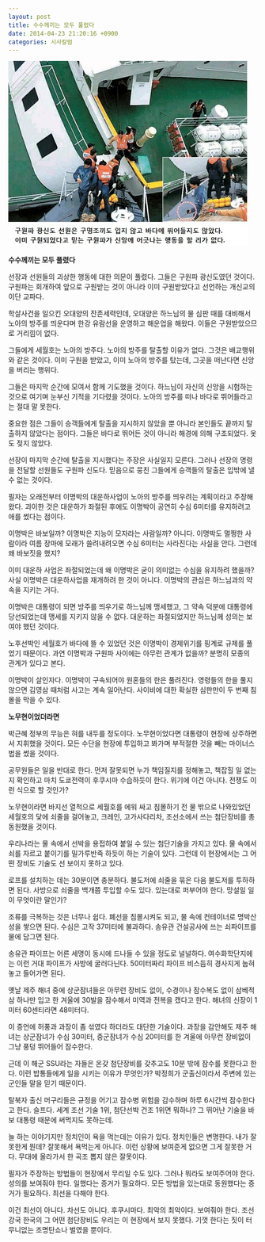 ```yaml
---
layout: post
title: 수수께끼는 모두 풀렸다
date: 2014-04-23 21:20:16 +0900
categories: 시사칼럼
---
```


<img src="files/attach/images/199/288/467/11111.jpg" alt="11111.jpg" width="483" height="374" /> 

  


**수수께끼는 모두 풀렸다** 

  


선장과 선원들의 괴상한 행동에 대한 의문이 풀렸다. 그들은 구원파 광신도였던 것이다. 구원파는 회개하여 앞으로 구원받는 것이 아니라 이미 구원받았다고 선언하는 개신교의 이단 교파다.

  


학살사건을 일으킨 오대양의 잔존세력인데, 오대양은 하느님의 물 심판 때를 대비해서 노아의 방주를 띄운다며 한강 유람선을 운영하고 해운업을 해왔다. 이들은 구원받았으므로 거리낌이 없다.

  


그들에게 세월호는 노아의 방주다. 노아의 방주를 탈출할 이유가 없다. 그것은 배교행위와 같은 것이다. 이미 구원을 받았고, 이미 노아의 방주를 탔는데, 그곳을 떠난다면 신앙을 버리는 행위다.

  


그들은 마지막 순간에 모여서 함께 기도했을 것이다. 하느님이 자신의 신앙을 시험하는 것으로 여기며 눈부신 기적을 기다렸을 것이다. 노아의 방주를 떠나 바다로 뛰어들라고는 절대 말 못한다. 

  


중요한 점은 그들이 승객들에게 탈출을 지시하지 않았을 뿐 아니라 본인들도 끝까지 탈출하지 않았다는 점이다. 그들은 바다로 뛰어든 것이 아니라 해경에 의해 구조되었다. 옷도 젖지 않았다.

  


선장이 마지막 순간에 탈출을 지시했다는 주장은 사실일지 모른다. 그러나 선장의 명령을 전달할 선원들도 구원파 신도다. 믿음으로 뭉친 그들에게 승객들의 탈출은 입밖에 낼 수 없는 것이다. 

  


필자는 오래전부터 이명박의 대운하사업이 노아의 방주를 띄우려는 계획이라고 주장해왔다. 괴이한 것은 대운하가 좌절된 후에도 이명박이 공연히 수심 6미터를 유지하려고 애를 썼다는 점이다. 

  


이명박은 바보일까? 이명박은 지능이 모자라는 사람일까? 아니다. 이명박도 멀쩡한 사람이라 여름 장마에 모래가 쓸려내려오면 수심 6미터는 사라진다는 사실을 안다. 그런데 왜 바보짓을 했지? 

  


이미 대운하 사업은 좌절되었는데 왜 이명박은 굳이 의미없는 수심을 유지하려 했을까? 사실 이명박은 대운하사업을 재개하려 한 것이 아니다. 이명박의 관심은 하느님과의 약속을 지키는 거다. 

  


이명박은 대통령이 되면 방주를 띄우기로 하느님께 맹세했고, 그 약속 덕분에 대통령에 당선되었는데 맹세를 지키지 않을 수 없다. 대운하는 좌절되었지만 하느님께 성의는 보여야 했던 것이다. 

  


노후선박인 세월호가 바다에 뜰 수 있었던 것은 이명박이 경제위기를 핑계로 규제를 풀었기 때문이다. 과연 이명박과 구원파 사이에는 아무런 관계가 없을까? 분명히 모종의 관계가 있다고 본다. 

  


이명박이 살인자다. 이명박이 구속되어야 원혼들의 한은 풀려진다. 영령들의 한을 풀지 않으면 김영삼 때처럼 사고는 계속 일어난다. 사이비에 대한 확실한 심판만이 두 번째 침몰을 막을 수 있다.

  


  


**노무현이었더라면**

  


박근혜 정부의 무능은 혀를 내두를 정도이다. 노무현이었다면 대통령이 현장에 상주하면서 지휘했을 것이다. 모든 수단을 현장에 투입하고 봐가며 부적절한 것을 빼는 마이너스법을 썼을 것이다. 

  


공무원들은 일을 반대로 한다. 먼저 잘못되면 누가 책임질지를 정해놓고, 책잡힐 일 없는지 확인하고 마치 도쿄전력이 후쿠시마 수습하듯이 한다. 위기에 이건 아니다. 전쟁도 이런 식으로 할 것인가? 

  


노무현이라면 바지선 열척으로 세월호를 에워 싸고 침몰하기 전 물 밖으로 나와있었던 세월호의 닻에 쇠줄을 걸어놓고, 크레인, 고가사다리차, 조선소에서 쓰는 첨단장비를 총동원했을 것이다. 

  


우리나라는 물 속에서 선박을 용접하여 붙일 수 있는 첨단기술을 가지고 있다. 물 속에서 쇠를 자르고 붙이기를 밀가루반죽 하듯이 하는 기술이 있다. 그런데 이 현장에서는 그 어떤 장비도 기술도 선 보이지 못하고 있다. 

  


로프를 설치하는 데는 30분이면 충분하다. 불도저에 쇠줄을 묶은 다음 불도저를 투하하면 된다. 사방으로 쇠줄을 백개쯤 투입할 수도 있다. 있는대로 퍼부어야 한다. 망설일 일이 무엇이란 말인가? 

  


조류를 극복하는 것은 너무나 쉽다. 폐선을 침몰시켜도 되고, 물 속에 컨테이너로 명박산성을 쌓으면 된다. 수심은 고작 37미터에 불과하다. 송유관 건설공사에 쓰는 쇠파이프를 물에 담그면 된다. 

  


송유관 파이프는 어른 세명이 동시에 드나들 수 있을 정도로 널널하다. 여수화학단지에는 이런 거대 파이프가 사방에 굴러다닌다. 50미터짜리 파이프 비스듬히 경사지게 눕혀놓고 들어가면 된다. 

  


옛날 제주 해녀 중에 상군잠녀들은 아무런 장비도 없이, 수경이나 잠수복도 없이 삼베적삼 하나만 입고 한 겨울에 30발을 잠수해서 미역과 전복을 캤다고 한다. 해녀의 신장이 1미터 60센티라면 48미터다. 

  


이 증언에 허풍과 과장이 좀 섞였다 하더라도 대단한 기술이다. 과장을 감안해도 제주 해녀는 상군잠녀가 수심 30미터, 중군잠녀가 수심 20미터를 한 겨울에 아무런 장비없이 그냥 풍덩 뛰어들어 잠수한다. 

  


근데 이 해군 SSU라는 자들은 온갖 첨단장비를 갖추고도 10분 밖에 잠수를 못한다고 한다. 이런 밥통들에게 일을 시키는 이유가 무엇인가? 박정희가 군출신이라서 주변에 있는 군인들 말을 믿기 때문이다. 

  


탈북자 출신 머구리들은 규정을 어기고 잠수병 위험을 감수하며 하루 6시간씩 잠수한다고 한다. 슬프다. 세계 조선 기술 1위, 첨단선박 건조 1위면 뭐하나? 그 뛰어난 기술을 바보 대통령 때문에 써먹지도 못하는데. 

  


늘 하는 이야기지만 정치인이 욕을 먹는데는 이유가 있다. 정치인들은 변명한다. 내가 잘못한게 뭔데? 잘못해서 욕먹는게 아니다. 이런 상황에 보여준게 없으면 그게 잘못한 거다. 무대에 올라가서 한 곡조 뽑지 않은 잘못이다. 

  


필자가 주장하는 방법들이 현장에서 무리일 수도 있다. 그러나 뭐라도 보여주어야 한다. 성의를 보여줘야 한다. 일했다는 증거가 필요하다. 모든 방법을 있는대로 동원했다는 증거가 필요하다. 최선을 다해야 한다. 

  


이건 최선이 아니다. 차선도 아니다. 후쿠시마다. 최악의 최악이다. 보여줘야 한다. 조선강국 한국의 그 어떤 첨단장비도 우리는 이 현장에서 보지 못했다. 기껏 한다는 짓이 터무니없는 조명탄쇼나 벌였을 뿐이다.